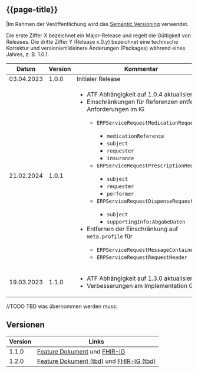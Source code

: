 ## {{page-title}}

|Im Rahmen der Veröffentlichung wird das [Semantic Versioning](https://semver.org/lang/de/) verwendet.

Die erste Ziffer X bezeichnet ein Major-Release und regelt die Gültigkeit von Releases. Die dritte Ziffer Y (Release x.0.y) bezeichnet eine technische Korrektur und versioniert kleinere Änderungen (Packages) während eines Jahres, z. B. 1.0.1.

| Datum | Version | Kommentar |
|---|---|---|
|03.04.2023| 1.0.0 | Initialer Release |
| 21.02.2024 | 1.0.1 | <ul><li>ATF Abhängigkeit auf 1.0.4 aktualisiert</li><li>Einschränkungen für Referenzen entfernt, Anforderungen im IG</li><ul><li>`ERPServiceRequestMedicationRequest`</li><ul><li>`medicationReference`</li><li>`subject`</li><li>`requester`</li><li>`insurance`</li></ul><li>`ERPServiceRequestPrescriptionRequest`</li><ul><li>`subject`</li><li>`requester`</li><li>`performer`</li></ul><li>`ERPServiceRequestDispenseRequest`</li><ul><li>`subject`</li><li>`supportingInfo:AbgabeDaten`</li></ul></ul><li>Entfernen der Einschränkung auf `meta.profile` für</li><ul><li>`ERPServiceRequestMessageContainer`</li><li>`ERPServiceRequestRequestHeader`</li></ul></ul> |
|19.03.2023| 1.1.0 | <ul><li>ATF Abhängigkeit auf 1.3.0 aktualisiert</li><li>Verbesserungen am Implementation Guide</li></ul> |

//TODO
TBD was übernommen werden muss:
## Versionen
|Version | Links |
|---|---|
|1.1.0|[Feature Dokument](https://fachportal.gematik.de/fileadmin/Fachportal/Downloadcenter/Vorabveroeffentlichungen/Medical/gemF_eRp_KIM_V1.1.0_Aend.pdf) und [FHIR-IG](https://simplifier.net/guide/erp-servicerequest-implementation-guide?version=1.1.0)|
|1.2.0|[Feature Dokument (tbd)]() und [FHIR-IG (tbd)]()|